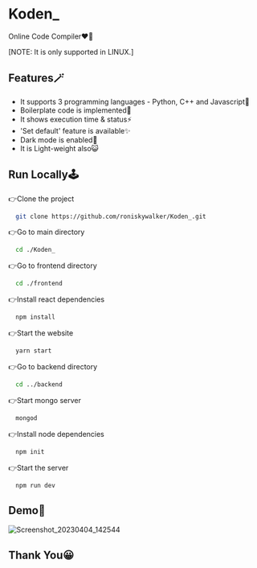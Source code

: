 # Koden_

Online Code Compiler❤‍🔥

[NOTE: It is only supported in LINUX.]

## Features🪄

- It supports 3 programming languages - Python, C++ and Javascript💫
- Boilerplate code is implemented💯 
- It shows execution time & status⚡
- 'Set default' feature is available✨
- Dark mode is enabled🎨
- It is Light-weight also😺


## Run Locally🕹️

👉Clone the project

```bash
  git clone https://github.com/roniskywalker/Koden_.git
```

👉Go to main directory

```bash
  cd ./Koden_
```

👉Go to frontend directory

```bash
  cd ./frontend
```

👉Install react dependencies

```bash
  npm install
```

👉Start the website

```bash
  yarn start
```

👉Go to backend directory

```bash
  cd ../backend
```

👉Start mongo server 

```bash
  mongod
```

👉Install node dependencies

```bash
  npm init
```

👉Start the server

```bash
  npm run dev
```


## Demo🔮

![Screenshot_20230404_142544](https://user-images.githubusercontent.com/97012708/229747335-afb141f9-fa57-425b-a7a8-0ce5ec335aee.png)


## Thank You😀
